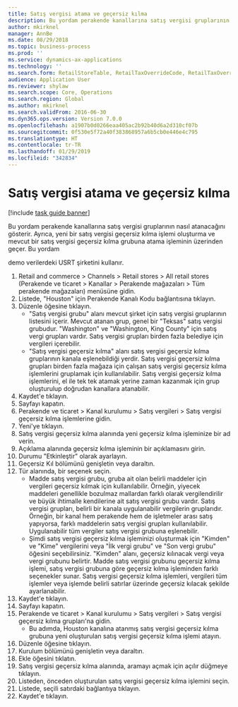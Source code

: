 ```yaml
---
title: Satış vergisi atama ve geçersiz kılma
description: Bu yordam perakende kanallarına satış vergisi gruplarının nasıl atanacağını gösterir.
author: mkirknel
manager: AnnBe
ms.date: 08/29/2018
ms.topic: business-process
ms.prod: ''
ms.service: dynamics-ax-applications
ms.technology: ''
ms.search.form: RetailStoreTable, RetailTaxOverrideCode, RetailTaxOverrideGroup
audience: Application User
ms.reviewer: shylaw
ms.search.scope: Core, Operations
ms.search.region: Global
ms.author: mkirknel
ms.search.validFrom: 2016-06-30
ms.dyn365.ops.version: Version 7.0.0
ms.openlocfilehash: a1907b0d0266eaa405ac2b92b40d6a2d310cf07b
ms.sourcegitcommit: 0f530e5f72a40f383868957a6b5cb0e446e4c795
ms.translationtype: HT
ms.contentlocale: tr-TR
ms.lasthandoff: 01/29/2019
ms.locfileid: "342834"
---
```

# <a name="sales-tax-assignment-and-overrides"></a>Satış vergisi atama ve geçersiz kılma

[!include [task guide banner](../../includes/task-guide-banner.md)]

Bu yordam perakende kanallarına satış vergisi gruplarının nasıl atanacağını gösterir. Ayrıca, yeni bir satış vergisi geçersiz kılma işlemi oluşturma ve mevcut bir satış vergisi geçersiz kılma grubuna atama işleminin üzerinden geçer. Bu yordam

demo verilerdeki USRT şirketini kullanır.

1. Retail and commerce > Channels > Retail stores > All retail stores (Perakende ve ticaret > Kanallar > Perakende mağazaları > Tüm perakende mağazaları) menüsüne gidin.
2. Listede, "Houston" için Perakende Kanalı Kodu bağlantısına tıklayın.
3. Düzenle öğesine tıklayın.
    * "Satış vergisi grubu" alanı mevcut şirket için satış vergisi gruplarının listesini içerir. Mevcut atanan grup, genel bir "Teksas" satış vergisi grubudur. "Washington" ve "Washington, King County" için satış vergi grupları vardır. Satış vergisi grupları birden fazla belediye için vergileri içerebilir.  
    * "Satış vergisi geçersiz kılma" alanı satış vergisi geçersiz kılma gruplarının kanala eşlenebildiği yerdir. Satış vergisi geçersiz kılma grupları birden fazla mağaza için çalışan satış vergisi geçersiz kılma işlemlerini gruplamak için kullanılabilir. Satış vergisi geçersiz kılma işlemlerini, el ile tek tek atamak yerine zaman kazanmak için grup oluşturulup doğrudan kanallara atanabilir.  
4. Kaydet'e tıklayın.
5. Sayfayı kapatın.
6. Perakende ve ticaret > Kanal kurulumu > Satış vergileri > Satış vergisi geçersiz kılma işlemlerine gidin.
7. Yeni'ye tıklayın.
8. Satış vergisi geçersiz kılma alanında yeni geçersiz kılma işleminize bir ad verin.
9. Açıklama alanında geçersiz kılma işleminin bir açıklamasını girin.
10. Durumu "Etkinleştir" olarak ayarlayın.
11. Geçersiz Kıl bölümünü genişletin veya daraltın.
12. Tür alanında, bir seçenek seçin.
    * Madde satış vergisi grubu, gruba ait olan belirli maddeler için vergileri geçersiz kılmak için kullanılabilir. Örneğin, yiyecek maddeleri genellikle bozulmaz mallardan farklı olarak vergilendirilir ve büyük ihtimalle kendilerine ait satış vergisi grubu vardır.     Satış vergisi grupları, belirli bir kanala uygulanabilir vergilerin gruplarıdır. Örneğin, bir kanal hem perakende hem de işletmeler arası satış yapıyorsa, farklı maddelerin satış vergisi grupları kullanılabilir. Uygulanabilir tüm vergiler satış vergisi grubuna eşlenebilir.  
    * Şimdi satış vergisi geçersiz kılma işleminizi oluşturmak için "Kimden" ve "Kime" vergilerini veya "İlk vergi grubu" ve "Son vergi grubu" öğesini seçebilirsiniz.    "Kimden" alanı, geçersiz kılınacak vergi veya vergi grubunu belirtir. Madde satış vergisi grubunu geçersiz kılma işlemi, satış vergisi grubuna göre geçersiz kılma işleminden farklı seçenekler sunar.    Satış vergisi geçersiz kılma işlemleri, vergileri tüm işlemler veya işlemde belirli satırlar üzerinde geçersiz kılacak şekilde ayarlanabilir.  
13. Kaydet'e tıklayın.
14. Sayfayı kapatın.
15. Perakende ve ticaret > Kanal kurulumu > Satış vergileri > Satış vergisi geçersiz kılma grupları'na gidin.
    * Bu adımda, Houston kanalına atanmış satış vergisi geçersiz kılma grubuna yeni oluşturulan satış vergisi geçersiz kılma işlemi atayın.  
16. Düzenle öğesine tıklayın.
17. Kurulum bölümünü genişletin veya daraltın.
18. Ekle öğesini tıklatın.
19. Satış vergisi geçersiz kılma alanında, aramayı açmak için açılır düğmeye tıklayın.
20. Listeden, önceden oluşturulan satış vergisi geçersiz kılma işlemini seçin.
21. Listede, seçili satırdaki bağlantıya tıklayın.
22. Kaydet'e tıklayın.

